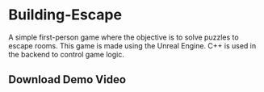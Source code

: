 # Building-Escape
A simple first-person game where the objective is to solve puzzles to escape rooms. This game is made using the Unreal Engine. C++ is used in the backend to control game logic.

## Download Demo Video
